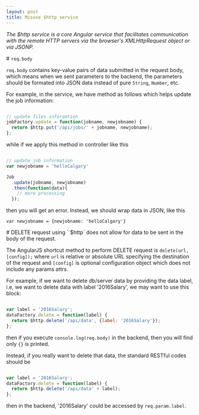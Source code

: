 ```yaml
---
layout: post
title: Misuse $http service
---
```


*The $http service is a core Angular service that facilitates communication with the remote HTTP servers via the browser's XMLHttpRequest object or via JSONP.*

\# `req.body`

`req.body` contains key-value pairs of data submitted in the request body, which means when we sent parameters to the backend, the parameters should be formated into JSON data instead of pure `String`, `Number`, etc.

For example, in the service, we have method as follows which helps update the job information:

```javascript

// update files inforamtion
jobFactory.update = function(jobname, newjobname) {
  return $http.put('/api/jobs/' + jobname, newjobname);
};

```

while if we apply this method in controller like this

```javascript

// update job information
var newjobname = 'helloCalgary'

Job
  .update(jobname, newjobname)
  .then(function(data){
    // more processing
  });

```

then you will get an error. Instead, we should wrap data in JSON, like this

`var newjobname = {newjobname: 'helloCalgary'}`


\# DELETE request using ``$http` does not allow for data to be sent in the body of the request.  

The AngularJS shortcut method to perform DELETE request is `delete(url, [config]);` where
`url` is relative or absolute URL specifying the destination of the request and `[config]` is optional configuration object which does not include any params attrs.

For example, if we want to delete db/server data by providing the data label, i.e, we want to delete data with label '2016Salary', we may want to use this block:

```javascript

var label = '2016Salary';
dataFactory.delete = function(label) {
  return $http.delete('/api/data', {label: '2016Salary'});
};

```
then if you execute `console.log(req.body)` in the backend, then you will find only `{}` is printed.

Instead, if you really want to delete that data, the standard RESTful codes should be

```javascript

var label = '2016Salary';
dataFactory.delete = function(label) {
  return $http.delete('/api/data' + label);
};

```

then in the backend, '2016Salary' could be accessed by `req.param.label`.
